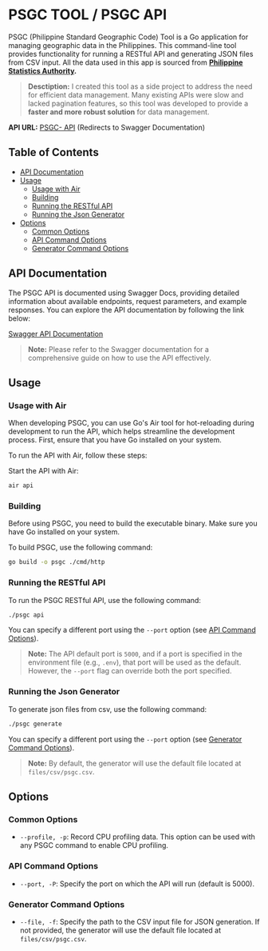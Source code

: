 # PSGC TOOL / PSGC API

PSGC (Philippine Standard Geographic Code) Tool is a Go application for managing geographic data in the Philippines. This command-line tool provides functionality for running a RESTful API and generating JSON files from CSV input. All the data used in this app is sourced from
**[ Philippine Statistics Authority](https://psada.psa.gov.ph/psgc).**

> **Desctiption:** I created this tool as a side project to address the need for efficient data management. Many existing APIs were slow and lacked pagination features, so this tool was developed to provide a **faster and more robust solution** for data management.

**API URL:** [PSGC- API](https://psgc-api.onrender.com) (Redirects to Swagger Documentation)

## Table of Contents

- [API Documentation](#api-documentation)
- [Usage](#usage)
  - [Usage with Air](#usage-with-air)
  - [Building](#building)
  - [Running the RESTful API](#running-the-restful-api)
  - [Running the Json Generator](#running-the-json-generator)
- [Options](#options)
  - [Common Options](#common-options)
  - [API Command Options](#api-command-options)
  - [Generator Command Options](#generator-command-options)

## API Documentation

The PSGC API is documented using Swagger Docs, providing detailed information about available endpoints, request parameters, and example responses. You can explore the API documentation by following the link below:

[Swagger API Documentation](https://psgc-api.onrender.com/docs/index.html)

> **Note:** Please refer to the Swagger documentation for a comprehensive guide on how to use the API effectively.

## Usage

### Usage with Air

When developing PSGC, you can use Go's Air tool for hot-reloading during development to run the API, which helps streamline the development process. First, ensure that you have Go installed on your system.

To run the API with Air, follow these steps:

Start the API with Air:

```bash
air api
```

### Building

Before using PSGC, you need to build the executable binary. Make sure you have Go installed on your system.

To build PSGC, use the following command:

```bash
go build -o psgc ./cmd/http
```

### Running the RESTful API

To run the PSGC RESTful API, use the following command:

```bash
./psgc api
```

You can specify a different port using the `--port` option (see [API Command Options](#api-command-options)).

> **Note:** The API default port is `5000`, and if a port is specified in the environment file (e.g., `.env`), that port will be used as the default. However, the `--port` flag can override both the port specified.

### Running the Json Generator

To generate json files from csv, use the following command:

```bash
./psgc generate
```

You can specify a different port using the `--port` option (see [Generator Command Options](#generator-command-options)).

> **Note:** By default, the generator will use the default file located at `files/csv/psgc.csv`.

## Options

### Common Options

- `--profile, -p`: Record CPU profiling data. This option can be used with any PSGC command to enable CPU profiling.

### API Command Options

- `--port, -P`: Specify the port on which the API will run (default is 5000).

### Generator Command Options

- `--file, -f`: Specify the path to the CSV input file for JSON generation. If not provided, the generator will use the default file located at `files/csv/psgc.csv`.
